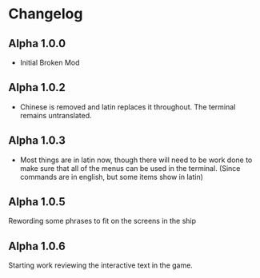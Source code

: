 # Changelog

## Alpha 1.0.0
- Initial Broken Mod

## Alpha 1.0.2
- Chinese is removed and latin replaces it throughout. The terminal remains untranslated.

## Alpha 1.0.3
- Most things are in latin now, though there will need to be work done to make sure that all of the menus can be used in the terminal. (Since commands are in english, but some items show in latin)

## Alpha 1.0.5
Rewording some phrases to fit on the screens in the ship

## Alpha 1.0.6
Starting work reviewing the interactive text in the game.